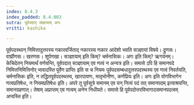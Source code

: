 ```yaml
---
index: 8.4.3
index_padded: 8.4.003
sutra: पूर्वपदात् संज्ञायाम् अगः
vritti: kashika

---
```

पूर्वपदस्थान् निमित्तादुत्तरस्य गकारवर्जिताद् नकारस्य णकार आदेशो भवति सञ्ज्ञायां विषये। द्रुणसः। वार्घ्रीणसः। खरणसः। शूर्पणखा। सञ्ज्ञायाम् इति किम्? चर्मनासिकः। अगः इति किम्? ऋगयनम्। केचिदेतन् नियमार्थं वर्णयन्ति, पूर्वपदात् सञ्ज्ञायाम् एव णत्वं न अन्यत्र इति। समासे ऽपि हि समानपदे निमित्तनिमित्तिनोर् भावादस्ति पूर्वेण प्राप्तिः इति स च नियमः पूर्वपदसम्बधादुत्तरपदस्थस्य एव णत्वं निवर्तयति, चर्मनासिकः इति, न तद्धितपूर्वपदस्थस्य, खारपायणः, मातृभोनीणः, कर्णप्रियः इति। अगः इति योगविभागेन णत्वप्रतिषेधः, न नियमप्रतिषेधः इति। अपरे तु पूर्वसूत्रे समानम् एव यन् नित्यं पदं तत् समानपदम् इत्याश्रयन्ति, समानग्रहणात्। तेषाम् अप्राप्तम् एव णत्वम् अनेन निधीयते। समासे हि पूर्वपदोत्तरविभागादसमानपदत्वम् अप्यस्ति इति।